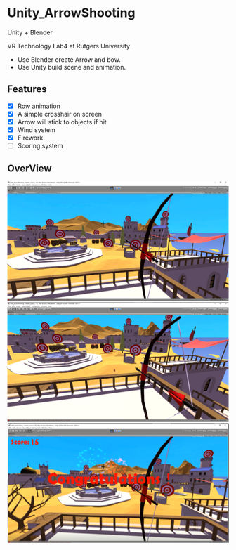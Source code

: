 # Unity_ArrowShooting
Unity + Blender

VR Technology Lab4 at Rutgers University
- Use Blender create Arrow and bow.
- Use Unity build scene and animation.
## Features
- [x] Row animation
- [x] A simple crosshair on screen
- [x] Arrow will stick to objects if hit
- [x] Wind system
- [x] Firework
- [ ] Scoring system
## OverView
![image](https://github.com/Engoccc/Unity_ArrowShooting/blob/master/Demo/bowStatic.png)
![image](https://github.com/Engoccc/Unity_ArrowShooting/blob/master/Demo/bowStretch.png)
![image](https://github.com/Engoccc/Unity_ArrowShooting/blob/master/Demo/fireworkAndWords.png)
